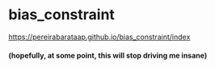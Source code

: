 # bias_constraint

https://pereirabarataap.github.io/bias_constraint/index


#### (hopefully, at some point, this will stop driving me insane)
